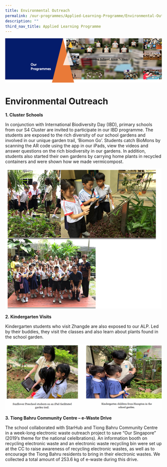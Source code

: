 ```yaml
---
title: Environmental Outreach
permalink: /our-programmes/Applied-Learning-Programme/Environmental-Outreach/
description: ""
third_nav_title: Applied Learning Programme
---
```

![](/images/OurProgrammes1.png)

Environmental Outreach
======================

<b>1\. Cluster Schools</b>

  

In conjunction with International Biodiversity Day (IBD), primary schools from our S4 Cluster are invited to participate in our IBD programme. The students are exposed to the rich diversity of our school gardens and involved in our unique garden trail, ‘Biomon Go’. Students catch BioMons by scanning the AR code using the app in our iPads, view the videos and answer questions on the rich biodiversity in our gardens. In addition, students also started their own gardens by carrying home plants in recycled containers and were shown how we made vermicompost.

![](/images/Environmental%20Outreach.png)

<b>2\. Kindergarten Visits</b>

  

Kindergarten students who visit Zhangde are also exposed to our ALP. Led by their buddies, they visit the classes and also learn about plants found in the school garden.

![](/images/Environmental%20Outreach2.png)

<b>3\. Tiong Bahru Community Centre – e-Waste Drive</b>

  

The school collaborated with StarHub and Tiong Bahru Community Centre in a week-long electronic waste outreach project to save “Our Singapore” (2019’s theme for the national celelbrations). An information booth on recycling electronic waste and an electronic waste recycling bin were set up at the CC to raise awareness of recycling electronic wastes, as well as to encourage the Tiong Bahru residents to bring in their electronic wastes. We collected a total amount of 253.6 kg of e-waste during this drive.